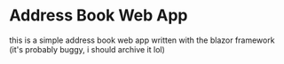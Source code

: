 # Address Book Web App
this is a simple address book web app written with the blazor framework
(it's probably buggy, i should archive it lol)
